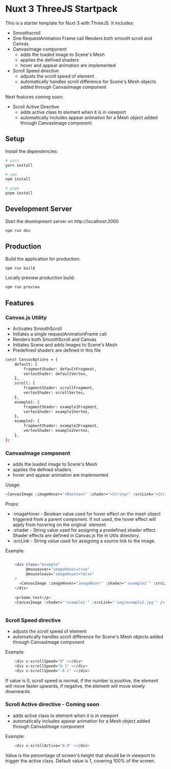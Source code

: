 #  Nuxt 3 ThreeJS Startpack

This is a starter template for Nuxt 3 with ThreeJS. It includes:
- Smoothscroll
- One RequestAnimation Frame call Renders both smooth scroll and Canvas
- CanvasImage component 
    - adds the loaded image to Scene's Mesh
    - applies the defined shaders
    - hover and appear animation are implemented
- Scroll Speed directive
    - adjusts the scroll speed of element
    - automatically handles scroll difference for Scene's Mesh objects added through CanvasImage component

Next features coming soon:
- Scroll Active Directive
    - adds active class to element when it is in viewport
    - automatically includes appear animation for a Mesh object added through CanvasImage component


## Setup

Install the dependencies:

```bash
# yarn
yarn install

# npm
npm install

# pnpm
pnpm install
```

## Development Server

Start the development server on http://localhost:3000

```bash
npm run dev
```

## Production

Build the application for production:

```bash
npm run build
```

Locally preview production build:

```bash
npm run preview
```

## Features

### Canvas.js Utility
- Activates SmoothScroll
- Initiates a single requestAnimationFrame call
- Renders both SmoothScroll and Canvas
- Initiates Scene and adds Images to Scene's Mesh
- Predefined shaders are defined in this file

```bash
const CanvasOptions = {
    default: {
        fragmentShader: defaultFragment,
        vertexShader: defaultVertex,
    },
    scroll: {
        fragmentShader: scrollFragment,
        vertexShader: scrollVertex,
    },
    example1: {
        fragmentShader: example1Fragment,
        vertexShader: example1Vertex,
    },
    example2: {
        fragmentShader: example2Fragment,
        vertexShader: example2Vertex,
    },
};
```

### CanvasImage component
- adds the loaded image to Scene's Mesh
- applies the defined shaders
- hover and appear animation are implemented

Usage:
```bash
<CanvasImage :imageHover="<Boolean>" :shader="<String>" :srcLink="<String>" />
```

Props:
- :imageHover - Boolean value used for hover effect on the mesh object triggered from a parent component. If not used, the hover effect will apply from hovering on the original <img> element.
- :shader - String value used for assigning a predefined shader effect. Shader effects are defined in Canvas.js file in Utils directory.
- :srcLink - String value used for assigning a source link to the image.

Example:
```bash 

    <div class="example"
         @mouseover="imageHover=true"
         @mouseleave="imageHover=false"
    >
      <CanvasImage :imageHover="imageHover" :shader="'example1'" :srcLink="'img/example1.jpg'" />
    </div>
    
    <p>Some text</p>
    <CanvasImage :shader="'example2'" :srcLink="'img/example2.jpg'" />
  
```

### Scroll Speed directive

- adjusts the scroll speed of element
- automatically handles scroll difference for Scene's Mesh objects added through CanvasImage component

Example:
```bash 
    <div v-scrollSpeed="0" ></div>  
    <div v-scrollSpeed="0.1" ></div>  
    <div v-scrollSpeed="-0.1" ></div>  
```
If value is 0, scroll speed is normal, if the number is positive, the element will move faster upwards, if negative, the element will move slowly downwards.

### Scroll Active directive - Coming soon
- adds active class to element when it is in viewport
- automatically includes appear animation for a Mesh object added through CanvasImage component

Example:
```bash 
    <div v-scrollActive="0.8" ></div>  
```
Value is the percentage of screen's height that should be in viewport to trigger the active class. Default value is 1, covering 100% of the screen.








